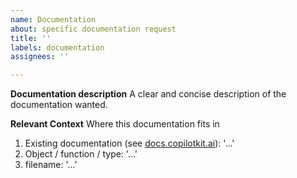 ```yaml
---
name: Documentation
about: specific documentation request
title: ''
labels: documentation
assignees: ''

---
```


**Documentation description**
A clear and concise description of the documentation wanted.

**Relevant Context**
Where this documentation fits in
1. Existing documentation (see [docs.copilotkit.ai](https://docs.copilotkit.ai)): '...'
2. Object / function / type: '...'
3. filename: '...'
  
